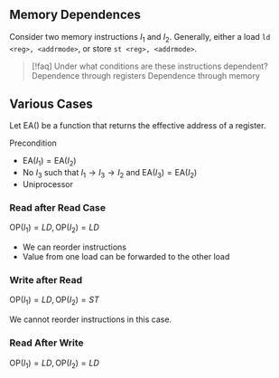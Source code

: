 ## Memory Dependences

Consider two memory instructions $I_{1}$ and $I_{2}$. Generally, either a load `ld <reg>, <addrmode>`, or store `st <reg>, <addrmode>`.


> [!faq] Under what conditions are these instructions dependent?
> Dependence through registers
> Dependence through memory

## Various Cases

Let EA() be a function that returns the effective address of a register.

Precondition
- $\text{EA}(I_{1})=\text{EA}(I_{2})$
- No $I_{3}$ such that $I_{1}\to I_{3}\to I_{2}$ and $\text{EA}(I_{3})=\text{EA}(I_{2})$
- Uniprocessor

### Read after Read Case

$\text{OP}(I_{1})=LD, \text{OP}(I_{2})=LD$
- We can reorder instructions
- Value from one load can be forwarded to the other load

### Write after Read

$\text{OP}(I_{1})=LD, \text{OP}(I_{2})=ST$

We cannot reorder instructions in this case.

### Read After Write

$\text{OP}(I_{1})=LD, \text{OP}(I_{2})=LD$
